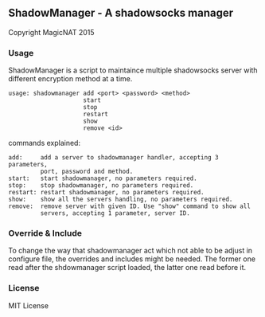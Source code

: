 ShadowManager - A shadowsocks manager
---

Copyright MagicNAT 2015

### Usage

ShadowManager is a script to maintaince multiple shadowsocks server with different encryption method at a time.

	usage: shadowmanager add <port> <password> <method>
	                     start
	                     stop
	                     restart
	                     show
	                     remove <id>

commands explained:

	add:     add a server to shadowmanager handler, accepting 3 parameters,
	         port, password and method.
	start:   start shadowmanager, no parameters required.
	stop:    stop shadowmanager, no parameters required.
	restart: restart shadowmanager, no parameters required.
	show:    show all the servers handling, no parameters required.
	remove:  remove server with given ID. Use "show" command to show all
	         servers, accepting 1 parameter, server ID.

### Override & Include

To change the way that shadowmanager act which not able to be adjust in configure file, the overrides and includes might be needed. The former one read after the shdowmanager script loaded, the latter one read before it. 

### License

MIT License
